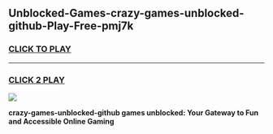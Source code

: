 
## Unblocked-Games-crazy-games-unblocked-github-Play-Free-pmj7k
<h3>
<a href="https://premium76.site?title=crazy-games-unblocked-github&ref=10A">CLICK TO PLAY</a></h3>
<hr>

<h3>
<a href="https://premium76.site?title=crazy-games-unblocked-github&ref=10A">CLICK 2 PLAY</a>
  
</h3>

<a href="https://premium76.site?title=crazy-games-unblocked-github&ref=10A"><img src="https://clearcache.store/games.png"></a>


**crazy-games-unblocked-github games unblocked: Your Gateway to Fun and Accessible Online Gaming**
